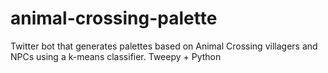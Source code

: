 # animal-crossing-palette
Twitter bot that generates palettes based on Animal Crossing villagers and NPCs using a k-means classifier.
Tweepy + Python